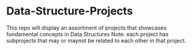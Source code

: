 # Data-Structure-Projects
This repo will display an assortment of projects that showcases fundamental concepts in Data Structures
Note: each project has subprojects that may or maynot be related to each other in that project.
